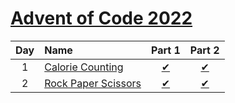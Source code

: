# [Advent of Code 2022](https://adventofcode.com/2022)

|Day  |Name                             |Part 1                         |Part 2                         |
|:---:|:----------------------------|:-----------------------------:|:-----------------------------:|
|1    |[Calorie Counting][Day1]     |[&#10004;](./Day1/part1.dart)  |[&#10004;](./Day1/part2.dart)  |
|2    |[Rock Paper Scissors][Day2]  |[&#10004;](./Day2/part1.dart)  |[&#10004;](./Day2/part2.dart)  |

[Day1]: https://adventofcode.com/2022/day/1
[Day2]: https://adventofcode.com/2022/day/2